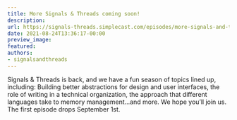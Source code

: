 ```yaml
---
title: More Signals & Threads coming soon!
description:
url: https://signals-threads.simplecast.com/episodes/more-signals-and-threads-coming-soon-bZXFSWKN
date: 2021-08-24T13:36:17-00:00
preview_image:
featured:
authors:
- signalsandthreads
---
```


<p>Signals &amp; Threads is back, and we have a fun season of topics lined up, including: Building better abstractions for design and user interfaces, the role of writing in a technical organization, the approach that different languages take to memory management...and more. We hope you&rsquo;ll join us. The first episode drops September 1st.</p>

